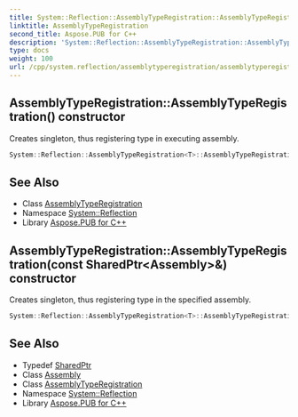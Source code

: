 ```yaml
---
title: System::Reflection::AssemblyTypeRegistration::AssemblyTypeRegistration constructor
linktitle: AssemblyTypeRegistration
second_title: Aspose.PUB for C++
description: 'System::Reflection::AssemblyTypeRegistration::AssemblyTypeRegistration constructor. Creates singleton, thus registering type in executing assembly in C++.'
type: docs
weight: 100
url: /cpp/system.reflection/assemblytyperegistration/assemblytyperegistration/
---
```

## AssemblyTypeRegistration::AssemblyTypeRegistration() constructor


Creates singleton, thus registering type in executing assembly.

```cpp
System::Reflection::AssemblyTypeRegistration<T>::AssemblyTypeRegistration()
```

## See Also

* Class [AssemblyTypeRegistration](../)
* Namespace [System::Reflection](../../)
* Library [Aspose.PUB for C++](../../../)
## AssemblyTypeRegistration::AssemblyTypeRegistration(const SharedPtr\<Assembly\>\&) constructor


Creates singleton, thus registering type in the specified assembly.

```cpp
System::Reflection::AssemblyTypeRegistration<T>::AssemblyTypeRegistration(const SharedPtr<Assembly> &assembly)
```

## See Also

* Typedef [SharedPtr](../../../system/sharedptr/)
* Class [Assembly](../../assembly/)
* Class [AssemblyTypeRegistration](../)
* Namespace [System::Reflection](../../)
* Library [Aspose.PUB for C++](../../../)
